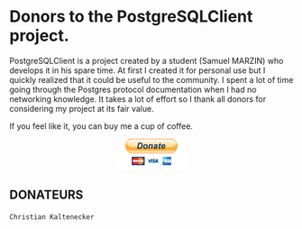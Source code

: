# Donors to the PostgreSQLClient project.

PostgreSQLClient is a project created by a student (Samuel MARZIN) who develops it in his spare time.
At first I created it for personal use but I quickly realized that it could be useful to the community.
I spent a lot of time going through the Postgres protocol documentation when I had no networking knowledge.
It takes a lot of effort so I thank all donors for considering my project at its fair value.


If you feel like it, you can buy me a cup of coffee.

<p align="center">
	<a href="https://paypal.me/MarzinSamuel"><img src="https://raw.githubusercontent.com/Marzin-bot/Ressources/main/paypal_btn_donateCC_LG_1.gif" alt="Donation PayPal"></a>
</p>


## DONATEURS
    
    Christian Kaltenecker
